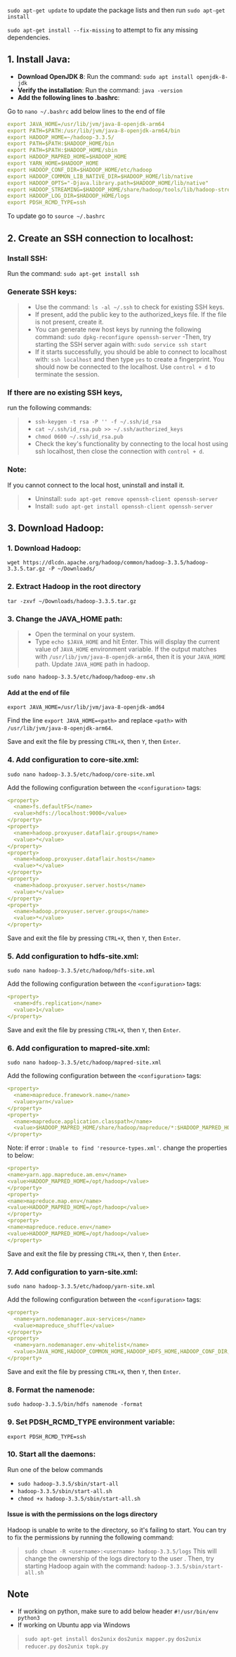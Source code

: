 `sudo apt-get update` to update the package lists and then run `sudo apt-get install`

`sudo apt-get install --fix-missing` to attempt to fix any missing dependencies.

## 1. Install Java:
* **Download OpenJDK 8**: Run the command: `sudo apt install openjdk-8-jdk`
* **Verify the installation**: Run the command: `java -version`
* **Add the following lines to .bashrc**:

Go to `nano ~/.bashrc`
add below lines to the end of file
```yaml
export JAVA_HOME=/usr/lib/jvm/java-8-openjdk-arm64
export PATH=$PATH:/usr/lib/jvm/java-8-openjdk-arm64/bin
export HADOOP_HOME=~/hadoop-3.3.5/
export PATH=$PATH:$HADOOP_HOME/bin
export PATH=$PATH:$HADOOP_HOME/sbin
export HADOOP_MAPRED_HOME=$HADOOP_HOME
export YARN_HOME=$HADOOP_HOME
export HADOOP_CONF_DIR=$HADOOP_HOME/etc/hadoop
export HADOOP_COMMON_LIB_NATIVE_DIR=$HADOOP_HOME/lib/native
export HADOOP_OPTS="-Djava.library.path=$HADOOP_HOME/lib/native"
export HADOOP_STREAMING=$HADOOP_HOME/share/hadoop/tools/lib/hadoop-streaming-3.3.5.jar
export HADOOP_LOG_DIR=$HADOOP_HOME/logs
export PDSH_RCMD_TYPE=ssh
```

To update go to `source ~/.bashrc`
## 2. Create an SSH connection to localhost:
### Install SSH: 
Run the command: `sudo apt-get install ssh`
### Generate SSH keys:
>- Use the command: `ls -al ~/.ssh` to check for existing SSH keys.
>- If present, add the public key to the authorized_keys file. If the file is not present, create it.
>- You can generate new host keys by running the following command: `sudo dpkg-reconfigure openssh-server`
>-Then, try starting the SSH server again with: `sudo service ssh start`
>- If it starts successfully, you should be able to connect to localhost with: `ssh localhost` and then type `yes` to create a fingerprint.
  You should now be connected to the localhost.
  Use `control + d` to terminate the session.
### If there are no existing SSH keys, 
run the following commands:
>- `ssh-keygen -t rsa -P '' -f ~/.ssh/id_rsa`
>- `cat ~/.ssh/id_rsa.pub >> ~/.ssh/authorized_keys`
>- `chmod 0600 ~/.ssh/id_rsa.pub`
>- Check the key's functionality by connecting to the local host using ssh localhost, then close the connection with `control + d`.
### Note:
If you cannot connect to the local host, uninstall and install it.
>- Uninstall: `sudo apt-get remove openssh-client openssh-server`
>- Install: `sudo apt-get install openssh-client openssh-server`
## 3. Download Hadoop:
### 1. Download Hadoop:
`wget https://dlcdn.apache.org/hadoop/common/hadoop-3.3.5/hadoop-3.3.5.tar.gz -P ~/Downloads/`
### 2.  Extract Hadoop in the root directory
`tar -zxvf ~/Downloads/hadoop-3.3.5.tar.gz`

### 3. Change the JAVA_HOME path:
>* Open the terminal on your system.
>* Type `echo $JAVA_HOME` and hit Enter. This will display the current value of `JAVA_HOME` environment variable.
> If the output matches with `/usr/lib/jvm/java-8-openjdk-arm64`, then it is your `JAVA_HOME` path. 
Update `JAVA_HOME` path in hadoop. 

`sudo nano hadoop-3.3.5/etc/hadoop/hadoop-env.sh`

#### Add at the end of file
`export JAVA_HOME=/usr/lib/jvm/java-8-openjdk-amd64`

Find the line `export JAVA_HOME=<path>` and replace `<path>` with `/usr/lib/jvm/java-8-openjdk-arm64`.

Save and exit the file by pressing `CTRL+X`, then `Y`, then `Enter`.
### 4. Add configuration to core-site.xml:

`sudo nano hadoop-3.3.5/etc/hadoop/core-site.xml`

Add the following configuration between the `<configuration>` tags:
  ```yaml
  <property>
    <name>fs.defaultFS</name>
    <value>hdfs://localhost:9000</value>
</property>
<property>
    <name>hadoop.proxyuser.dataflair.groups</name>
    <value>*</value>
</property>
<property>
    <name>hadoop.proxyuser.dataflair.hosts</name>
    <value>*</value>
</property>
<property>
    <name>hadoop.proxyuser.server.hosts</name>
    <value>*</value>
</property>
<property>
    <name>hadoop.proxyuser.server.groups</name>
    <value>*</value>
</property>

  ```

Save and exit the file by pressing `CTRL+X`, then `Y`, then `Enter`.

### 5. Add configuration to hdfs-site.xml:
`sudo nano hadoop-3.3.5/etc/hadoop/hdfs-site.xml`

Add the following configuration between the `<configuration>` tags:
  ``` yaml
<property>
    <name>dfs.replication</name>
    <value>1</value>
</property>

  ```
Save and exit the file by pressing `CTRL+X`, then `Y`, then `Enter`.
### 6. Add configuration to mapred-site.xml:
`sudo nano hadoop-3.3.5/etc/hadoop/mapred-site.xml`

Add the following configuration between the `<configuration>` tags:
  ``` yaml
<property>
    <name>mapreduce.framework.name</name>
    <value>yarn</value>
</property>
<property>
    <name>mapreduce.application.classpath</name>
    <value>$HADOOP_MAPRED_HOME/share/hadoop/mapreduce/*:$HADOOP_MAPRED_HOME/share/hadoop/mapreduce/lib/*</value>
</property>

  ```
  Note: if error : `Unable to find 'resource-types.xml'`. change the properties to below:
```yaml
<property>
<name>yarn.app.mapreduce.am.env</name>
<value>HADOOP_MAPRED_HOME=/opt/hadoop</value>
</property>
<property>
<name>mapreduce.map.env</name>
<value>HADOOP_MAPRED_HOME=/opt/hadoop</value>
</property>
<property>
<name>mapreduce.reduce.env</name>
<value>HADOOP_MAPRED_HOME=/opt/hadoop</value>
</property>
```
Save and exit the file by pressing `CTRL+X`, then `Y`, then `Enter`.

### 7. Add configuration to yarn-site.xml:
`sudo nano hadoop-3.3.5/etc/hadoop/yarn-site.xml`

Add the following configuration between the `<configuration>` tags:
  ``` yaml
<property>
    <name>yarn.nodemanager.aux-services</name>
    <value>mapreduce_shuffle</value>
</property>
<property>
    <name>yarn.nodemanager.env-whitelist</name>
    <value>JAVA_HOME,HADOOP_COMMON_HOME,HADOOP_HDFS_HOME,HADOOP_CONF_DIR,CLASSPATH_PREPEND_DISTCACHE,HADOOP_YARN_HOME,HADOOP_MAPRED_HOME</value>
</property>

  ```
Save and exit the file by pressing `CTRL+X`, then `Y`, then `Enter`.

### 8. Format the namenode:
`sudo hadoop-3.3.5/bin/hdfs namenode -format`

### 9. Set PDSH_RCMD_TYPE environment variable:
`export PDSH_RCMD_TYPE=ssh`

### 10. Start all the daemons:
Run one of the below commands
* `sudo hadoop-3.3.5/sbin/start-all`
* `hadoop-3.3.5/sbin/start-all.sh`
* `chmod +x hadoop-3.3.5/sbin/start-all.sh`

#### Issue is with the permissions on the logs directory
Hadoop is unable to write to the directory, so it's failing to start. You can try to fix the permissions by running the following command:
> `sudo chown -R <username>:<username> hadoop-3.3.5/logs`
This will change the ownership of the logs directory to the user <username>. Then, try starting Hadoop again with the command:
> `hadoop-3.3.5/sbin/start-all.sh`
  

## Note
* If working on python, make sure to add below header
  `#!/usr/bin/env python3`
* If working on Ubuntu app via Windows
> `sudo apt-get install dos2unix`
> `dos2unix mapper.py`
> `dos2unix reducer.py`
> `dos2unix topk.py`
